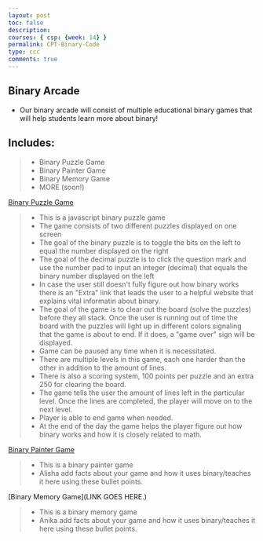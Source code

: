 ```yaml
---
layout: post
toc: false
description:
courses: { csp: {week: 14} }
permalink: CPT-Binary-Code
type: ccc
comments: true
---
```


## Binary Arcade

- Our binary arcade will consist of multiple educational binary games that will help students learn more about binary!

## Includes: 
>- Binary Puzzle Game
>- Binary Painter Game
>- Binary Memory Game
>- MORE (soon!)

[Binary Puzzle Game](https://alishahussain.github.io/team2//b-g)

>- This is a javascript binary puzzle game
>- The game consists of two different puzzles displayed on one screen
>- The goal of the binary puzzle is to toggle the bits on the left to equal the number displayed on the right
>- The goal of the decimal puzzle is to click the question mark and use the number pad to input an integer (decimal) that equals the binary number displayed on the left
>- In case the user still doesn't fully figure out how binary works there is an "Extra" link that leads the user to a helpful website that explains vital informatin about binary. 
>- The goal of the game is to clear out the board (solve the puzzles) before they all stack. Once the user is running out of time the board with the puzzles will light up in different colors signaling that the game is about to end. If it does, a "game over" sign will be displayed. 
>- Game can be paused any time when it is necessitated. 
>- There are multiple levels in this game, each one harder than the other in addition to the amount of lines. 
>- There is also a scoring system, 100 points per puzzle and an extra 250 for clearing the board.
>- The game tells the user the amount of lines left in the particular level. Once the lines are completed, the player will move on to the next level.
>- Player is able to end game when needed. 
>- At the end of the day the game helps the player figure out how binary works and how it is closely related to math. 

[Binary Painter Game](https://alishahussain.github.io/team2//binary-painter)

>- This is a binary painter game
>- Alisha add facts about your game and how it uses binary/teaches it here using these bullet points. 

[Binary Memory Game](LINK GOES HERE.)

>- This is a binary memory game 
>- Anika add facts about your game and how it uses binary/teaches it here using these bullet points. 


